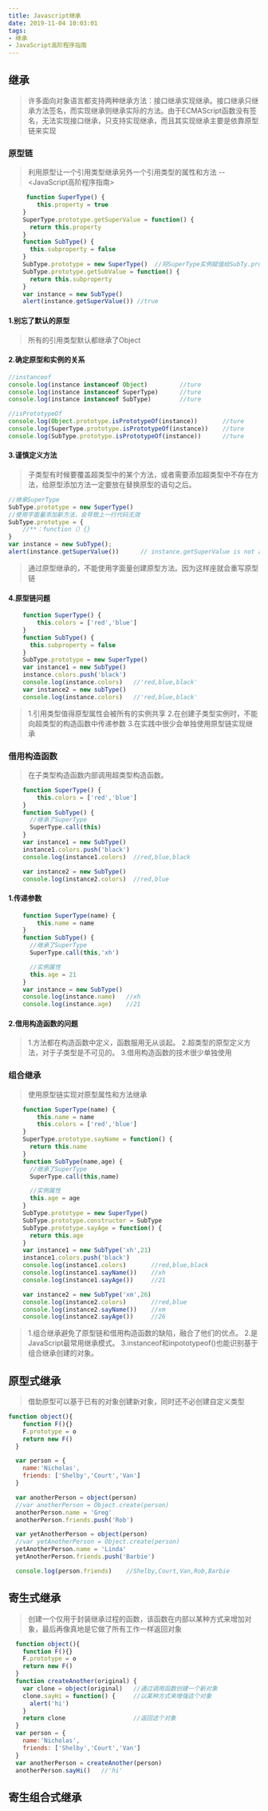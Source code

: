 ```yaml
---
title: Javascript继承
date: 2019-11-04 10:03:01
tags:
- 继承
- JavaScript高阶程序指南
---
```

## 继承
> 许多面向对象语言都支持两种继承方法：接口继承实现继承。接口继承只继承方法签名，而实现继承则继承实际的方法。由于ECMAScript函数没有签名，无法实现接口继承，只支持实现继承，而且其实现继承主要是依靠原型链来实现
### 原型链
> 利用原型让一个引用类型继承另外一个引用类型的属性和方法 -- <JavaScript高阶程序指南>
```javaScript
     function SuperType() {
        this.property = true
    }
    SuperType.prototype.getSuperValue = function() {
      return this.property
    }
    function SubType() {
      this.subproperty = false
    }
    SubType.prototype = new SuperType()  //将SuperType实例赋值给SubTy.prototy
    SubType.prototype.getSubValue = function() {
      return this.subproperty
    }
    var instance = new SubType()
    alert(instance.getSuperValue()) //true
```
#### 1.别忘了默认的原型

>所有的引用类型默认都继承了Object

#### 2.确定原型和实例的关系

```javaScript
//instanceof
console.log(instance instanceof Object)         //ture
console.log(instance instanceof SuperType)      //ture
console.log(instance instanceof SubType)        //ture

//isPrototypeOf
console.log(Object.prototype.isPrototypeOf(instance))       //ture
console.log(SuperType.prototype.isPrototypeOf(instance))    //ture
console.log(SubType.prototype.isPrototypeOf(instance))      //ture
```
#### 3.谨慎定义方法

>子类型有时候要覆盖超类型中的某个方法，或者需要添加超类型中不存在方法，给原型添加方法一定要放在替换原型的语句之后。

```javaScript
//继承SuperType
SubType.prototype = new SuperType()
//使用字面量添加新方法，会导致上一行代码无效
SubType.prototype = {
    //**：function（）{}
}
var instance = new SubType();
alert(instance.getSuperValue())      // instance.getSuperValue is not a function
```
> 通过原型继承的，不能使用字面量创建原型方法。因为这样座就会重写原型链

#### 4.原型链问题

```javaScript
    function SuperType() {
        this.colors = ['red','blue']
    }
    function SubType() {
      this.subproperty = false
    }
    SubType.prototype = new SuperType()  
    var instance1 = new SubType()
    instance.colors.push('black')
    console.log(instance.colors)   //'red,blue,black'
    var instance2 = new subType()
    console.log(instance.colors)   //'red,blue,black'
```
 
 > 1.引用类型值得原型属性会被所有的实例共享
 > 2.在创建子类型实例时，不能向超类型的构造函数中传递参数
 > 3.在实践中很少会单独使用原型链实现继承

### 借用构造函数

> 在子类型构造函数内部调用超类型构造函数。

```javaScript
    function SuperType() {
        this.colors = ['red','blue']
    }
    function SubType() {
      //继承了SuperType
      SuperType.call(this)
    }
    var instance1 = new SubType()
    instance1.colors.push('black')
    console.log(instance1.colors)  //red,blue,black

    var instance2 = new SubType()
    console.log(instance2.colors)  //red,blue

```
#### 1.传递参数
```javaScript
    function SuperType(name) {
        this.name = name
    }
    function SubType() {
      //继承了SuperType
      SuperType.call(this,'xh')

      //实例属性
      this.age = 21
    }
    var instance = new SubType()
    console.log(instance.name)   //xh
    console.log(instance.age)    //21
```
#### 2.借用构造函数的问题
> 1.方法都在构造函数中定义，函数服用无从谈起。
2.超类型的原型定义方法，对于子类型是不可见的。
3.借用构造函数的技术很少单独使用

### 组合继承
> 使用原型链实现对原型属性和方法继承

```javaScript
    function SuperType(name) {
        this.name = name
        this.colors = ['red','blue']
    }
    SuperType.prototype.sayName = function() {
      return this.name
    }
    function SubType(name,age) {
      //继承了SuperType
      SuperType.call(this,name)

      //实例属性
      this.age = age
    }
    SubType.prototype = new SuperType()
    SubType.prototype.constructor = SubType
    SubType.prototype.sayAge = function() {
      return this.age
    }
    var instance1 = new SubType('xh',21)
    instance1.colors.push('black')
    console.log(instance1.colors)       //red,blue,black
    console.log(instance1.sayName())    //xh
    console.log(instance1.sayAge())     //21

    var instance2 = new SubType('xm',26)
    console.log(instance2.colors)       //red,blue
    console.log(instance2.sayName())    //xm
    console.log(instance2.sayAge())     //26
```

> 1.组合继承避免了原型链和借用构造函数的缺陷，融合了他们的优点。
2.是JavaScript最常用继承模式。
3.instanceof和inpototypeof()也能识别基于组合继承创建的对象。

## 原型式继承

> 借助原型可以基于已有的对象创建新对象，同时还不必创建自定义类型

```javaScript
function object(){
    function F(){}
    F.prototype = o
    return new F()
  }

  var person = {
    name:'Nicholas',
    friends: ['Shelby','Court','Van']
  }

  var anotherPerson = object(person)
  //var anotherPerson = Object.create(person)
  anotherPerson.name = 'Greg'
  anotherPerson.friends.push('Rob')

  var yetAnotherPerson = object(person)
  //var yetAnotherPerson = Object.create(person)
  yetAnotherPerson.name = 'Linda'
  yetAnotherPerson.friends.push('Barbie')

  console.log(person.friends)    //Shelby,Court,Van,Rob,Barbie
```
## 寄生式继承

> 创建一个仅用于封装继承过程的函数，该函数在内部以某种方式来增加对象，最后再像真地是它做了所有工作一样返回对象
```javaScript
  function object(){
    function F(){}
    F.prototype = o
    return new F()
  }
  function createAnother(original) {
    var clone = object(original)   //通过调用函数创建一个新对象
    clone.sayHi = function() {     //以某种方式来增强这个对象
      alert('hi')
    }
    return clone                   //返回这个对象
  }
  var person = {
    name:'Nicholas',
    friends: ['Shelby','Court','Van']
  }
  var anotherPerson = createAnother(person)
  anotherPerson.sayHi()   //'hi'
```

## 寄生组合式继承





